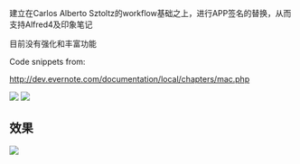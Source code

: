 建立在Carlos Alberto Sztoltz的workflow基础之上，进行APP签名的替换，从而支持Alfred4及印象笔记

目前没有强化和丰富功能


Code snippets from:

http://dev.evernote.com/documentation/local/chapters/mac.php


![](https://img.shields.io/badge/version-v1.0.2-green?style=for-the-badge)
[![](https://img.shields.io/badge/download-click-blue?style=for-the-badge)](https://github.com/alanhg/alfred-workflows/raw/undefined/印象笔记/%E5%8D%B0%E8%B1%A1%E7%AC%94%E8%AE%B0.alfredworkflow)



<!-- more -->

## 效果

![](./evernote-workflow.gif)

